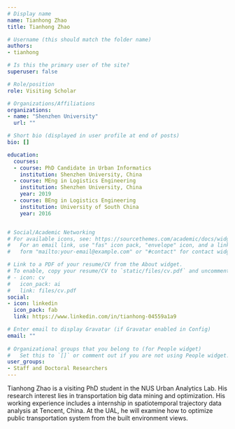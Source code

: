 ```yaml
---
# Display name
name: Tianhong Zhao
title: Tianhong Zhao

# Username (this should match the folder name)
authors:
- tianhong

# Is this the primary user of the site?
superuser: false

# Role/position
role: Visiting Scholar

# Organizations/Affiliations
organizations:
- name: "Shenzhen University"
  url: ""

# Short bio (displayed in user profile at end of posts)
bio: []

education:
  courses:
  - course: PhD Candidate in Urban Informatics
    institution: Shenzhen University, China
  - course: MEng in Logistics Engineering
    institution: Shenzhen University, China
    year: 2019
  - course: BEng in Logistics Engineering
    institution: University of South China
    year: 2016


# Social/Academic Networking
# For available icons, see: https://sourcethemes.com/academic/docs/widgets/#icons
#   For an email link, use "fas" icon pack, "envelope" icon, and a link in the
#   form "mailto:your-email@example.com" or "#contact" for contact widget.

# Link to a PDF of your resume/CV from the About widget.
# To enable, copy your resume/CV to `static/files/cv.pdf` and uncomment the lines below.  
# - icon: cv
#   icon_pack: ai
#   link: files/cv.pdf
social:
- icon: linkedin
  icon_pack: fab
  link: https://www.linkedin.com/in/tianhong-04559a1a9

# Enter email to display Gravatar (if Gravatar enabled in Config)
email: ""
  
# Organizational groups that you belong to (for People widget)
#   Set this to `[]` or comment out if you are not using People widget.  
user_groups:
- Staff and Doctoral Researchers
---
```


Tianhong Zhao is a visiting PhD student in the NUS Urban Analytics Lab. His research interest lies in transportation big data mining and optimization. His working experience includes a internship in spatiotemporal trajectory data analysis at Tencent, China. At the UAL, he will examine how to optimize public transportation system from the built environment views.
